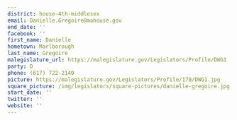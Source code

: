 ```yaml
---
district: house-4th-middlesex
email: Danielle.Gregoire@mahouse.gov
end_date: ''
facebook: ''
first_name: Danielle
hometown: Marlborough
last_name: Gregoire
malegislature_url: https://malegislature.gov/Legislators/Profile/DWG1
party: D
phone: (617) 722-2140
picture: https://malegislature.gov/Legislators/Profile/170/DWG1.jpg
square_picture: /img/legislators/square-pictures/danielle-gregoire.jpg
start_date: ''
twitter: ''
website: ''
---
```


